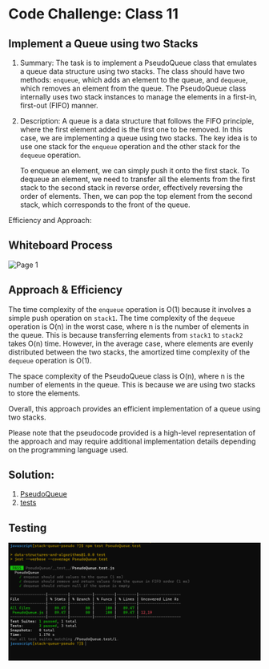 # Code Challenge: Class 11
## Implement a Queue using two Stacks

1.   Summary:
                The task is to implement a PseudoQueue class that emulates a queue data structure using two stacks. The class should have two methods: `enqueue`, which adds an element to the queue, and `dequeue`, which removes an element from the queue. The PseudoQueue class internally uses two stack instances to manage the elements in a first-in, first-out (FIFO) manner.


2. Description:
                A queue is a data structure that follows the FIFO principle, where the first element added is the first one to be removed. In this case, we are implementing a queue using two stacks. The key idea is to use one stack for the `enqueue` operation and the other stack for the `dequeue` operation.

    To enqueue an element, we can simply push it onto the first stack. To dequeue an element, we need to transfer all the elements from the first stack to the second stack in reverse order, effectively reversing the order of elements. Then, we can pop the top element from the second stack, which corresponds to the front of the queue.



Efficiency and Approach:


## Whiteboard Process
![Page 1](https://i.ibb.co/R9BZTQ1/Untitled-7.jpg)


## Approach & Efficiency

The time complexity of the `enqueue` operation is O(1) because it involves a simple push operation on `stack1`. The time complexity of the `dequeue` operation is O(n) in the worst case, where n is the number of elements in the queue. This is because transferring elements from `stack1` to `stack2` takes O(n) time. However, in the average case, where elements are evenly distributed between the two stacks, the amortized time complexity of the `dequeue` operation is O(1).

The space complexity of the PseudoQueue class is O(n), where n is the number of elements in the queue. This is because we are using two stacks to store the elements.

Overall, this approach provides an efficient implementation of a queue using two stacks.

Please note that the pseudocode provided is a high-level representation of the approach and may require additional implementation details depending on the programming language used.

## Solution:
1. [PseudoQueue](./PseudoQueue.js)
2. [tests](./__test__/PseudoQueue.test.js)

## Testing
![Page 1](./2.png)